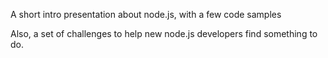 A short intro presentation about node.js, with a few code samples

Also, a set of challenges to help new node.js developers find something to do.